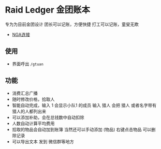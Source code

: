 # Raid Ledger 金团账本

专为为目前金团设计
团长可以记账，方便快捷
打工可以记账，童叟无欺

 * [NGA连接](https://bbs.nga.cn/read.php?tid=18961750)

## 使用

 * 界面呼出 `/gtuan`

## 功能

 * 消费汇总广播
 * 随时修改价格，拾取人
 * 智能自动完成，输入 1 会显示小队1 的成员 输入 猎人 会把 猎人 或者名字带有猎人的人都列出来
 * 可以添加补助，会在总钱数中自动扣除
 * 人数自动计算平均费用
 * 拾取的物品会自动加到账簿 当然还可以手动添加 (物品) 右键点击物品 可以删除记录
 * 可以导出文本 发到 微信群等地方

